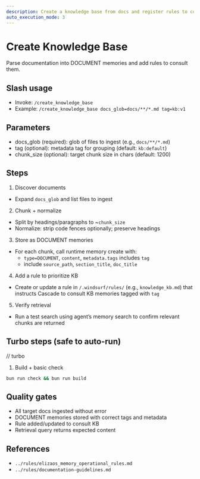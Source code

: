 ```yaml
---
description: Create a knowledge base from docs and register rules to consult it
auto_execution_mode: 3
---
```


# Create Knowledge Base

Parse documentation into DOCUMENT memories and add rules to consult them.

## Slash usage
- Invoke: `/create_knowledge_base`
- Example: `/create_knowledge_base docs_glob=docs/**/*.md tag=kb:v1`

## Parameters
- docs_glob (required): glob of files to ingest (e.g., `docs/**/*.md`)
- tag (optional): metadata tag for grouping (default: `kb:default`)
- chunk_size (optional): target chunk size in chars (default: 1200)

## Steps
1) Discover documents
- Expand `docs_glob` and list files to ingest

2) Chunk + normalize
- Split by headings/paragraphs to ~`chunk_size`
- Normalize: strip code fences optionally; preserve headings

3) Store as DOCUMENT memories
- For each chunk, call runtime memory create with:
  - `type=DOCUMENT`, `content`, `metadata.tags` includes `tag`
  - include `source_path`, `section_title`, `doc_title`

4) Add a rule to prioritize KB
- Create or update a rule in `/.windsurf/rules/` (e.g., `knowledge_kb.md`) that instructs Cascade to consult KB memories tagged with `tag`

5) Verify retrieval
- Run a test search using agent’s memory search to confirm relevant chunks are returned

## Turbo steps (safe to auto-run)
// turbo
1. Build + basic check
```bash
bun run check && bun run build
```

## Quality gates
- All target docs ingested without error
- DOCUMENT memories stored with correct tags and metadata
- Rule added/updated to consult KB
- Retrieval query returns expected content

## References
- `../rules/elizaos_memory_operational_rules.md`
- `../rules/documentation-guidelines.md`
